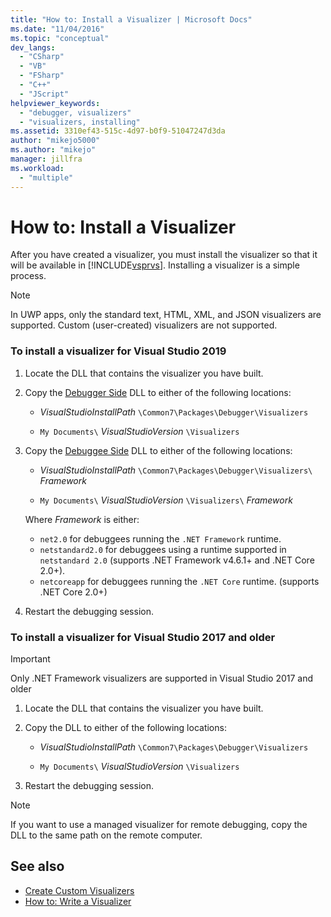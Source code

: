 ```yaml
---
title: "How to: Install a Visualizer | Microsoft Docs"
ms.date: "11/04/2016"
ms.topic: "conceptual"
dev_langs:
  - "CSharp"
  - "VB"
  - "FSharp"
  - "C++"
  - "JScript"
helpviewer_keywords:
  - "debugger, visualizers"
  - "visualizers, installing"
ms.assetid: 3310ef43-515c-4d97-b0f9-51047247d3da
author: "mikejo5000"
ms.author: "mikejo"
manager: jillfra
ms.workload:
  - "multiple"
---
```

# How to: Install a Visualizer
After you have created a visualizer, you must install the visualizer so that it will be available in [!INCLUDE[vsprvs](../code-quality/includes/vsprvs_md.md)]. Installing a visualizer is a simple process.

> [!NOTE]
> In UWP apps, only the standard text, HTML, XML, and JSON visualizers are supported. Custom (user-created) visualizers are not supported.

### To install a visualizer for Visual Studio 2019
  
1. Locate the DLL that contains the visualizer you have built.

2. Copy the [Debugger Side](create-custom-visualizers-of-data.md#to-create-the-debugger-side) DLL to either of the following locations:

    - *VisualStudioInstallPath* `\Common7\Packages\Debugger\Visualizers`

    - `My Documents\` *VisualStudioVersion* `\Visualizers`
    
3. Copy the [Debuggee Side](create-custom-visualizers-of-data.md#to-create-the-debuggee-side) DLL to either of the following locations:

    - *VisualStudioInstallPath* `\Common7\Packages\Debugger\Visualizers\` *Framework*

    - `My Documents\` *VisualStudioVersion* `\Visualizers\` *Framework*

    Where *Framework* is either:
    - `net2.0` for debuggees running the `.NET Framework` runtime.
    - `netstandard2.0` for debuggees using a runtime supported in `netstandard 2.0` (supports .NET Framework v4.6.1+ and .NET Core 2.0+).
    - `netcoreapp` for debuggees running the `.NET Core` runtime. (supports .NET Core 2.0+)

4. Restart the debugging session.

### To install a visualizer for Visual Studio 2017 and older

> [!IMPORTANT]
> Only .NET Framework visualizers are supported in Visual Studio 2017 and older

1. Locate the DLL that contains the visualizer you have built.

2. Copy the DLL to either of the following locations:

    - *VisualStudioInstallPath* `\Common7\Packages\Debugger\Visualizers`

    - `My Documents\` *VisualStudioVersion* `\Visualizers`

3. Restart the debugging session.

> [!NOTE]
> If you want to use a managed visualizer for remote debugging, copy the DLL to the same path on the remote computer.

## See also
- [Create Custom Visualizers](../debugger/create-custom-visualizers-of-data.md)
- [How to: Write a Visualizer](create-custom-visualizers-of-data.md)
